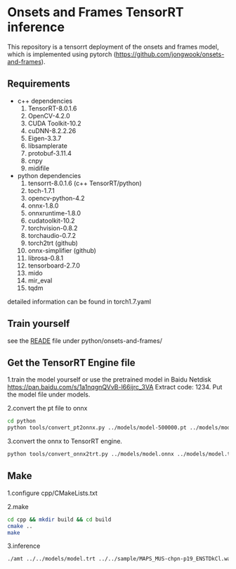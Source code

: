 # Onsets and Frames TensorRT inference

This repository is a tensorrt deployment of the onsets and frames model, which is implemented using pytorch (https://github.com/jongwook/onsets-and-frames).

## Requirements
- c++ dependencies
  1. TensorRT-8.0.1.6
  2. OpenCV-4.2.0
  3. CUDA Toolkit-10.2
  4. cuDNN-8.2.2.26
  5. Eigen-3.3.7
  6. libsamplerate
  7. protobuf-3.11.4
  8. cnpy
  9. midifile
- python dependencies
  1. tensorrt-8.0.1.6 (c++ TensorRT/python)
  2. toch-1.7.1
  3. opencv-python-4.2
  4. onnx-1.8.0
  4. onnxruntime-1.8.0
  5. cudatoolkit-10.2
  6. torchvision-0.8.2
  7. torchaudio-0.7.2
  8. torch2trt (github)
  9. onnx-simplifier (github)
  10. librosa-0.8.1
  11. tensorboard-2.7.0
  12. mido
  13. mir_eval
  13. tqdm

detailed information can be found in torch1.7.yaml

## Train yourself
see the [READE](python/onsets-and-frames/README.md) file under python/onsets-and-frames/

## Get the TensorRT Engine file
1.train the model yourself or use the pretrained model in Baidu Netdisk https://pan.baidu.com/s/1a1nqgnQVvB-l66ijrc_3VA Extract code: 1234. Put the model file under models.

2.convert the pt file to onnx
```bash
cd python
python tools/convert_pt2onnx.py ../models/model-500000.pt ../models/model.onnx
```
3.convert the onnx to TensorRT engine.
```bash
python tools/convert_onnx2trt.py ../models/model.onnx ../models/model.trt
```

## Make
1.configure cpp/CMakeLists.txt

2.make 
```bash
cd cpp && mkdir build && cd build
cmake ..
make
```
3.inference
```bash
./amt ../../models/model.trt ../../sample/MAPS_MUS-chpn-p19_ENSTDkCl.wav
```
